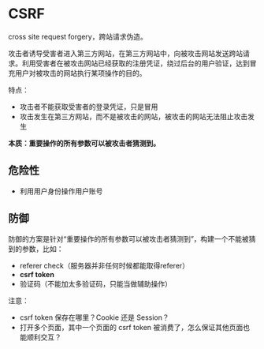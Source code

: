 # CSRF

cross site request forgery，跨站请求伪造。

攻击者诱导受害者进入第三方网站，在第三方网站中，向被攻击网站发送跨站请求。利用受害者在被攻击网站已经获取的注册凭证，绕过后台的用户验证，达到冒充用户对被攻击的网站执行某项操作的目的。

特点：

* 攻击者不能获取受害者的登录凭证，只是冒用
* 攻击发生在第三方网站，而不是被攻击的网站，被攻击的网站无法阻止攻击发生

**本质：重要操作的所有参数可以被攻击者猜测到。**

## 危险性

* 利用用户身份操作用户账号

## 防御

防御的方案是针对“重要操作的所有参数可以被攻击者猜测到”，构建一个不能被猜到的参数，比如：

* referer check（服务器并非任何时候都能取得referer）
* **csrf token**
* 验证码（不能加太多验证码，只能当做辅助操作）

注意：

* csrf token 保存在哪里？Cookie 还是 Session？
* 打开多个页面，其中一个页面的 csrf token 被消费了，怎么保证其他页面也能顺利交互？